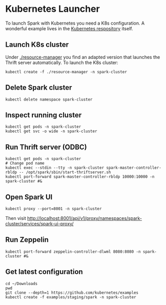 # Kubernetes Launcher

To launch Spark with Kubernetes you need a K8s configuration. A wonderful example lives in the [Kubernetes respository](https://github.com/kubernetes/examples/tree/master/staging/spark) itself.

## Launch K8s cluster

Under [./resource-manager](./resource-manager) you find an adapted version that launches the Thrift server automatically. To launch the K8s cluster:

```shell
kubectl create -f ./resource-manager -n spark-cluster
```

## Delete Spark cluster

```shell
kubectl delete namespace spark-cluster
```

## Inspect running cluster

```shell
kubectl get pods -n spark-cluster
kubectl get svc -o wide -n spark-cluster
```

## Run Thrift server (ODBC)

```shell
kubectl get pods -n spark-cluster
# Change pod name
kubectl exec --stdin --tty -n spark-cluster spark-master-controller-rbldp -- /opt/spark/sbin/start-thriftserver.sh
kubectl port-forward spark-master-controller-rbldp 10000:10000 -n spark-cluster #&
```

## Open Spark UI

```shell
kubectl proxy --port=8001 -n spark-cluster
```

Then visit [http://localhost:8001/api/v1/proxy/namespaces/spark-cluster/services/spark-ui-proxy/](http://localhost:8001/api/v1/proxy/namespaces/spark-cluster/services/spark-ui-proxy/)

## Run Zeppelin

```shell
kubectl port-forward zeppelin-controller-dlwml 8080:8080 -n spark-cluster #&
```

## Get latest configuration

```shell
cd ~/Downloads
pwd
git clone --depth=1 https://github.com/kubernetes/examples
kubectl create -f examples/staging/spark -n spark-cluster
```
